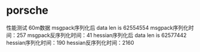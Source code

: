 # porsche
性能测试 60m数据
msgpack序列化后 data len is 62554554
msgpack序列化时间：257
msgpack反序列化时间：41
hessian序列化后 data len is 62577442
hessian序列化时间：190
hessian反序列化时间：2160
